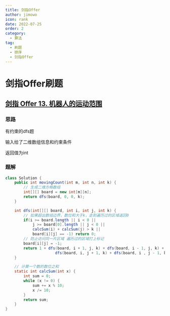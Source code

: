 ```yaml
---
title: 剑指Offer
author: jimowo
icon: rank
date: 2022-07-25
order: 2
category:
  - 算法
tag:
  - 刷题
  - 排序
  - 剑指Offer
---
```


# 剑指Offer刷题

## [剑指 Offer 13. 机器人的运动范围](https://leetcode.cn/problems/ji-qi-ren-de-yun-dong-fan-wei-lcof/)

### 思路

有约束的dfs题 

输入给了二维数组信息和约束条件 

返回值为int

### 题解

```java
class Solution {
    public int movingCount(int m, int n, int k) {
        // 生成二维方格数组
        int[][] board = new int[m][n];
        return dfs(board, 0, 0, k);
    }

    int dfs(int[][] board, int i, int j, int k) {
        // 如果超出数组边界，数位和大于k，走到遍历过的区域返回0
        if(i >= board.length || i < 0 ||
            j >= board[0].length || j < 0 ||
            calcSum(i) + calcSum(j) > k ||
            board[i][j] == -1) return 0;
        // 防止访问同一片区域 遍历过的区域打上标记
        board[i][j] = -1;
        return 1 + dfs(board, i + 1, j, k) + dfs(board, i - 1, j, k) + 
                      dfs(board, i, j + 1, k) + dfs(board, i , j - 1, k);
    }

    // 计算一个数的数位之和
    static int calcSum(int x) {
        int sum = 0;
        while (x != 0) {
            sum += x % 10;
            x /= 10;
        }
        return sum;
    }
}
```

